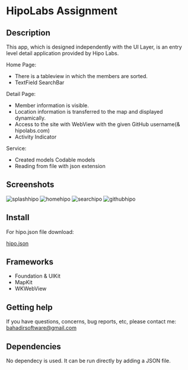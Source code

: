 # HipoLabs Assignment

## Description
This app, which is designed independently with the UI Layer, is an entry level detail application provided by Hipo Labs.

Home Page:
- There is a tableview in which the members are sorted.
- TextField SearchBar

Detail Page:
- Member information is visible.
- Location information is transferred to the map and displayed dynamically.
- Access to the site with WebView with the given GitHub username(& hipolabs.com)
- Activity Indicator

Service: 
- Created models Codable models
- Reading from file with json extension

## Screenshots

![splashhipo](https://user-images.githubusercontent.com/57216650/113637685-e4e19700-967d-11eb-99b6-ddc9e3e14b8e.gif)
![homehipo](https://user-images.githubusercontent.com/57216650/113637705-ef9c2c00-967d-11eb-9284-1e375a1e698f.gif)
![searchipo](https://user-images.githubusercontent.com/57216650/113637717-f6c33a00-967d-11eb-89bf-bc2b2d4148bd.gif)
![githubhipo](https://user-images.githubusercontent.com/57216650/113637713-f5920d00-967d-11eb-9732-686b0a7abac5.gif)

## Install
For hipo.json file download:

[hipo.json](https://www.dropbox.com/sh/lsyoo0jq9me8ecu/AABcXBa2h7_72HmeCqT4fee9a?dl=0)

## Frameworks
- Foundation & UIKit
- MapKit
- WKWebView

## Getting help
If you have questions, concerns, bug reports, etc, please contact me: bahadirsoftware@gmail.com

## Dependencies
No dependecy is used. It can be run directly by adding a JSON file.
